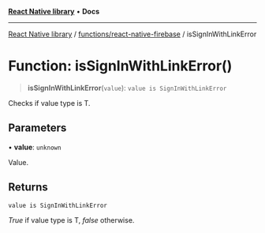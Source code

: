 [**React Native library**](../../../index.md) • **Docs**

***

[React Native library](../../../modules.md) / [functions/react-native-firebase](../index.md) / isSignInWithLinkError

# Function: isSignInWithLinkError()

> **isSignInWithLinkError**(`value`): `value is SignInWithLinkError`

Checks if value type is T.

## Parameters

• **value**: `unknown`

Value.

## Returns

`value is SignInWithLinkError`

_True_ if value type is T, _false_ otherwise.
